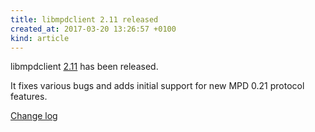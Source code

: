 ```yaml
---
title: libmpdclient 2.11 released
created_at: 2017-03-20 13:26:57 +0100
kind: article
---
```


libmpdclient
[2.11](/download/libmpdclient/2/libmpdclient-2.11.tar.xz)
has been released.

It fixes various bugs and adds initial support for new MPD 0.21
protocol features.

[Change log](https://raw.githubusercontent.com/MusicPlayerDaemon/libmpdclient/v2.11/NEWS)
